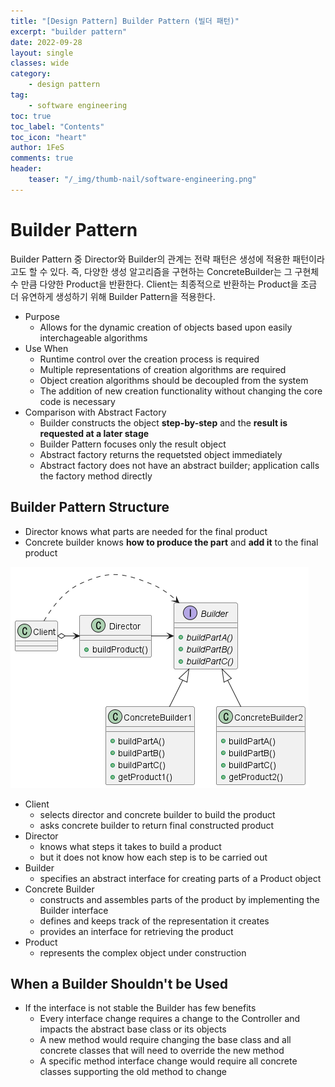 ```yaml
---
title: "[Design Pattern] Builder Pattern (빌더 패턴)"
excerpt: "builder pattern"
date: 2022-09-28
layout: single
classes: wide
category:
    - design pattern
tag:
    - software engineering
toc: true
toc_label: "Contents"
toc_icon: "heart"
author: 1FeS
comments: true
header:
    teaser: "/_img/thumb-nail/software-engineering.png"
---
```


# Builder Pattern

Builder Pattern 중 Director와 Builder의 관계는 전략 패턴은 생성에 적용한 패턴이라고도 할 수 있다. 즉, 다양한 생성 알고리즘을 구현하는 ConcreteBuilder는 그 구현체 수 만큼 다양한 Product을 반환한다. Client는 최종적으로 반환하는 Product을 조금 더 유연하게 생성하기 위해 Builder Pattern을 적용한다.

- Purpose
  - Allows for the dynamic creation of objects based upon easily interchageable algorithms
- Use When
  - Runtime control over the creation process is required
  - Multiple representations of creation algorithms are required
  - Object creation algorithms should be decoupled from the system
  - The addition of new creation functionality without changing the core code is necessary
- Comparison with Abstract Factory
  - Builder constructs the object **step-by-step** and the **result is requested at a later stage**
  - Builder Pattern focuses only the result object
  - Abstract factory returns the requetsted object immediately
  - Abstract factory does not have an abstract builder; application calls the factory method directly

## Builder Pattern Structure

- Director knows what parts are needed for the final product
- Concrete builder knows **how to produce the part** and **add it** to the final product

<img src="/_img/2022-09-28/builder pattern structure.png">

- Client
  - selects director and concrete builder to build the product
  - asks concrete builder to return final constructed product
- Director 
  - knows what steps it takes to build a product
  - but it does not know how each step is to be carried out 
- Builder
  - specifies an abstract interface for creating parts of a Product object 
- Concrete Builder
  - constructs and assembles parts of the product by implementing the Builder interface 
  - defines and keeps track of the representation it creates
  - provides an interface for retrieving the product
- Product
  - represents the complex object under construction

## When a Builder Shouldn't be Used

- If the interface is not stable the Builder has few benefits
  - Every interface change requires a change to the Controller and impacts the abstract base class or its objects
  - A new method would require changing the base class and all concrete classes that will need to override the new method
  - A specific method interface change would require all concrete classes supporting the old method to change

